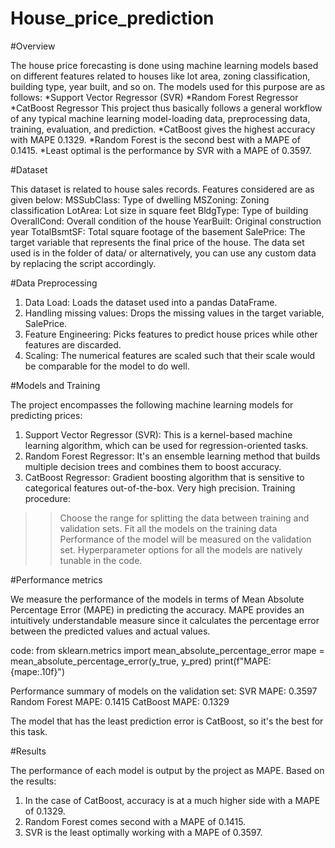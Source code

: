# House_price_prediction

#Overview

The house price forecasting is done using machine learning models based on different features related to houses like lot area, zoning classification, building type, year built, and so on. The models used for this purpose are as follows:
  *Support Vector Regressor (SVR)
  *Random Forest Regressor
  *CatBoost Regressor
This project thus basically follows a general workflow of any typical machine learning model-loading data, preprocessing data, training, evaluation, and prediction.
  *CatBoost gives the highest accuracy with MAPE 0.1329.
  *Random Forest is the second best with a MAPE of 0.1415.
  *Least optimal is the performance by SVR with a MAPE of 0.3597.
  
#Dataset

This dataset is related to house sales records. Features considered are as given below:
MSSubClass: Type of dwelling
MSZoning: Zoning classification
LotArea: Lot size in square feet
BldgType: Type of building
OverallCond: Overall condition of the house
YearBuilt: Original construction year
TotalBsmtSF: Total square footage of the basement
SalePrice: The target variable that represents the final price of the house.
The data set used is in the folder of data/ or alternatively, you can use any custom data by replacing the script accordingly.

#Data Preprocessing
1. Data Load: Loads the dataset used into a pandas DataFrame.
2. Handling missing values: Drops the missing values in the target variable, SalePrice.
3. Feature Engineering: Picks features to predict house prices while other features are discarded.
4. Scaling: The numerical features are scaled such that their scale would be comparable for the model to do well.

#Models and Training

The project encompasses the following machine learning models for predicting prices:
1. Support Vector Regressor (SVR): This is a kernel-based machine learning algorithm, which can be used for regression-oriented tasks.
2. Random Forest Regressor: It's an ensemble learning method that builds multiple decision trees and combines them to boost accuracy.
3. CatBoost Regressor: Gradient boosting algorithm that is sensitive to categorical features out-of-the-box. Very high precision.
Training procedure:
>>Choose the range for splitting the data between training and validation sets.
>>Fit all the models on the training data
>>Performance of the model will be measured on the validation set.
Hyperparameter options for all the models are natively tunable in the code.

#Performance metrics

We measure the performance of the models in terms of Mean Absolute Percentage Error (MAPE) in predicting the accuracy. MAPE provides an intuitively understandable measure since it calculates the percentage error between the predicted values and actual values.

code:
from sklearn.metrics import mean_absolute_percentage_error
mape = mean_absolute_percentage_error(y_true, y_pred)
print(f"MAPE: {mape:.10f}")

Performance summary of models on the validation set:
SVR MAPE: 0.3597
Random Forest MAPE: 0.1415
CatBoost MAPE: 0.1329

The model that has the least prediction error is CatBoost, so it's the best for this task.



#Results

The performance of each model is output by the project as MAPE. Based on the results:

1. In the case of CatBoost, accuracy is at a much higher side with a MAPE of 0.1329.
2. Random Forest comes second with a MAPE of 0.1415.
3. SVR is the least optimally working with a MAPE of 0.3597.
